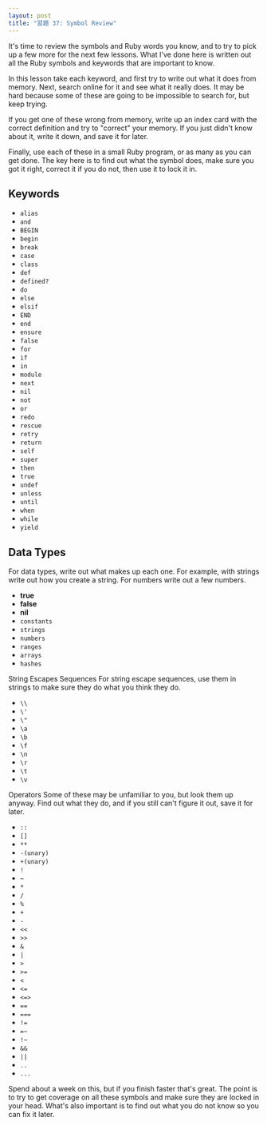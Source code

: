 ```yaml
---
layout: post
title: "習題 37: Symbol Review"
---
```


It's time to review the symbols and Ruby words you know, and to try to pick up a few more for the next few lessons. What I've done here is written out all the Ruby symbols and keywords that are important to know.

In this lesson take each keyword, and first try to write out what it does from memory. Next, search online for it and see what it really does. It may be hard because some of these are going to be impossible to search for, but keep trying.

If you get one of these wrong from memory, write up an index card with the correct definition and try to "correct" your memory. If you just didn't know about it, write it down, and save it for later.

Finally, use each of these in a small Ruby program, or as many as you can get done. The key here is to find out what the symbol does, make sure you got it right, correct it if you do not, then use it to lock it in.

## Keywords
* `alias`
* `and`
* `BEGIN`
* `begin`
* `break`
* `case`
* `class`
* `def`
* `defined?`
* `do`
* `else`
* `elsif`
* `END`
* `end`
* `ensure`
* `false`
* `for`
* `if`
* `in`
* `module`
* `next`
* `nil`
* `not`
* `or`
* `redo`
* `rescue`
* `retry`
* `return`
* `self`
* `super`
* `then`
* `true`
* `undef`
* `unless`
* `until`
* `when`
* `while`
* `yield`

## Data Types 


For data types, write out what makes up each one. For example, with strings write out how you create a string. For numbers write out a few numbers.

* **true**
* **false**
* **nil**
* `constants`
* `strings`
* `numbers`
* `ranges`
* `arrays`
* `hashes`

String Escapes Sequences
For string escape sequences, use them in strings to make sure they do what you think they do.

* `\\`
* `\'`
* `\"`
* `\a`
* `\b`
* `\f`
* `\n`
* `\r`
* `\t`
* `\v`


Operators
Some of these may be unfamiliar to you, but look them up anyway. Find out what they do, and if you still can't figure it out, save it for later.

* `::`
* `[]`
* `**`
* `-(unary)`
* `+(unary)  `
* `!  `
* `~`
* `*`
* `/`
* `%`
* `+  `
* `-`
* `<<`
* `>>`
* `&`
* `|`
* `>  `
* `>=`
* `<`
* `<=`
* `<=> `
* `==  `
* `=== `
* `!=  `
* `=~  `
* `!~`
* `&&`
* `||`
* `.. `
* `...`

Spend about a week on this, but if you finish faster that's great. The point is to try to get coverage on all these symbols and make sure they are locked in your head. What's also important is to find out what you do not know so you can fix it later.
